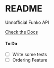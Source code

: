 # README

Unnofficial Funko API

[Check the Docs](https://the-funko-api-docs.vercel.app)

#### To Do

- [ ] Write some tests
- [ ] Ordering Feature
